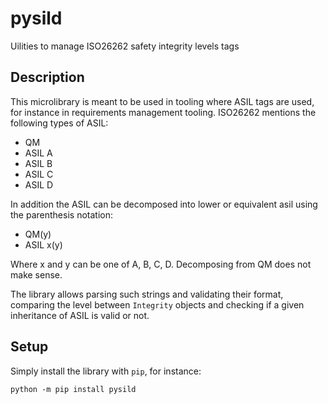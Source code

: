 # pysild

Uilities to manage ISO26262 safety integrity levels tags

## Description

This microlibrary is meant to be used in tooling where ASIL tags are used, for instance in 
requirements management tooling. ISO26262 mentions the following types of ASIL:

- QM
- ASIL A
- ASIL B
- ASIL C
- ASIL D

In addition the ASIL can be decomposed into lower or equivalent asil using the parenthesis notation:

- QM(y)
- ASIL x(y)

Where x and y can be one of A, B, C, D. Decomposing from QM does not make sense.

The library allows parsing such strings and validating their format, comparing the level between 
`Integrity` objects and checking if a given inheritance of ASIL is valid or not.

## Setup

Simply install the library with `pip`, for instance:

```shell 
python -m pip install pysild
```
